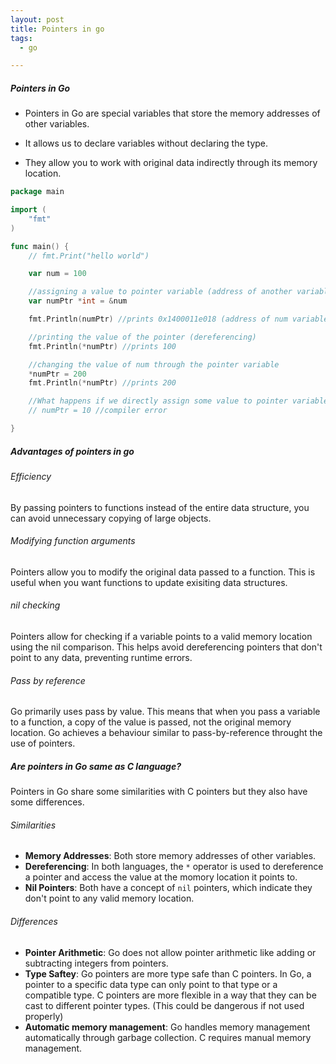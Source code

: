 ```yaml
---
layout: post
title: Pointers in go
tags:
  - go

---
```

##### Pointers in Go
* Pointers in Go are special variables that store the memory addresses of other variables.

* It allows us to declare variables without declaring the type.

* They allow you to work with original data indirectly through its memory location.


```go
package main

import (
	"fmt"
)

func main() {
	// fmt.Print("hello world")

	var num = 100

	//assigning a value to pointer variable (address of another variable)
	var numPtr *int = &num 

	fmt.Println(numPtr) //prints 0x1400011e018 (address of num variable)

	//printing the value of the pointer (dereferencing)
	fmt.Println(*numPtr) //prints 100

	//changing the value of num through the pointer variable
	*numPtr = 200
	fmt.Println(*numPtr) //prints 200

	//What happens if we directly assign some value to pointer variable
	// numPtr = 10 //compiler error

}
```
##### Advantages of pointers in go
###### Efficiency

By passing pointers to functions instead of the entire data structure, you can avoid unnecessary copying of large objects.

###### Modifying function arguments

Pointers allow you to modify the original data passed to a function. This is useful when you want functions to update exisiting data structures.

###### nil checking

Pointers allow for checking if a variable points to a valid memory location using the nil comparison. This helps avoid dereferencing pointers that don't point to any data, preventing runtime errors.

###### Pass by reference

Go primarily uses pass by value. This means that when you pass a variable to a function, a copy of the value is passed, not the original memory location.  Go achieves a behaviour similar to pass-by-reference throught the use of pointers. 

##### Are pointers in Go same as C language?

Pointers in Go share some similarities with C pointers but they also have some differences.

###### Similarities

* **Memory Addresses**: Both store memory addresses of other variables.
* **Dereferencing**: In both languages, the `*` operator is used to dereference a pointer and access the value at the momory location it points to.
* **Nil Pointers**: Both have a concept of `nil` pointers, which indicate they don't point to any valid memory location.

###### Differences
* **Pointer Arithmetic**: Go does not allow pointer arithmetic like adding or subtracting integers from pointers.
* **Type Saftey**: Go pointers are more type safe than C pointers. In Go, a pointer to a specific data type can only point to that type or a compatible type. C pointers are more flexible in a way that they can be cast to different pointer types. (This could be dangerous if not used properly)
* **Automatic memory management**: Go handles memory management automatically through garbage collection. C requires manual memory management. 